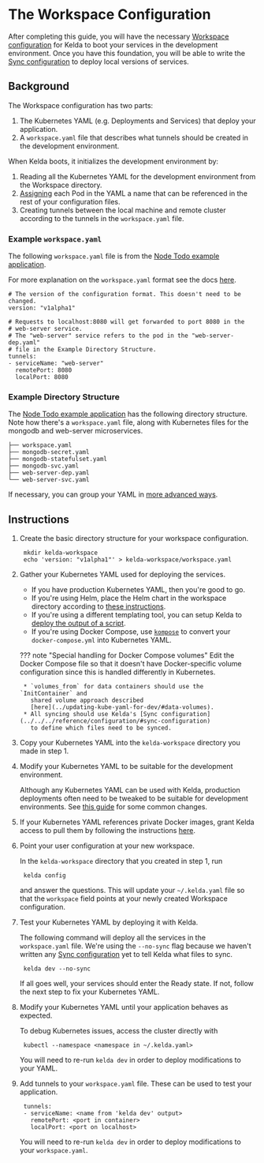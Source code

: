 # The Workspace Configuration

After completing this guide, you will have the necessary [Workspace
configuration](../../../reference/configuration/#workspace-configuration) for Kelda to
boot your services in the development environment. Once you have this
foundation, you will be able to write the [Sync
configuration](../../sync/overview) to deploy local versions of
services.

## Background

The Workspace configuration has two parts:

1. The Kubernetes YAML (e.g. Deployments and Services) that deploy your application.
1. A `workspace.yaml` file that describes what tunnels should be created in the
   development environment.

When Kelda boots, it initializes the development environment by:

1. Reading all the Kubernetes YAML for the development environment from the Workspace directory.
1. [Assigning](../../../reference/configuration/#service-names) each Pod in the
   YAML a name that can be referenced in the rest of your configuration files.
1. Creating tunnels between the local machine and remote cluster according to
   the tunnels in the `workspace.yaml` file.

### Example `workspace.yaml`

The following `workspace.yaml` file is from the [Node Todo example
application](https://github.com/kelda-inc/examples/tree/master/node-todo/kelda-workspace).

For more explanation on the `workspace.yaml` format see the docs
[here](../../../reference/configuration/#workspace-configuration).

    # The version of the configuration format. This doesn't need to be changed.
    version: "v1alpha1"

    # Requests to localhost:8080 will get forwarded to port 8080 in the
    # web-server service.
    # The "web-server" service refers to the pod in the "web-server-dep.yaml"
    # file in the Example Directory Structure.
    tunnels:
    - serviceName: "web-server"
      remotePort: 8080
      localPort: 8080

### Example Directory Structure

The [Node Todo example application](https://github.com/kelda-inc/examples/tree/master/node-todo/kelda-workspace)
has the following directory structure. Note how there's a `workspace.yaml`
file, along with Kubernetes files for the mongodb and web-server microservices.

    ├── workspace.yaml
    ├── mongodb-secret.yaml
    ├── mongodb-statefulset.yaml
    ├── mongodb-svc.yaml
    ├── web-server-dep.yaml
    └── web-server-svc.yaml

If necessary, you can group your YAML in [more advanced
ways](../../../reference/configuration/#workspace-configuration).

## Instructions

1. Create the basic directory structure for your workspace configuration.

        mkdir kelda-workspace
        echo 'version: "v1alpha1"' > kelda-workspace/workspace.yaml

1. Gather your Kubernetes YAML used for deploying the services.

    * If you have production Kubernetes YAML, then you're good to go.
    * If you're using Helm, place the Helm chart in the workspace directory
      according to [these instructions](../helm).
    * If you're using a different templating tool, you can setup Kelda to
      [deploy the output of a script](../templating-tools).
    * If you're using Docker Compose, use
    [`kompose`](https://github.com/kubernetes/kompose) to convert your
    `docker-compose.yml` into Kubernetes YAML.

    ??? note "Special handling for Docker Compose volumes"
        Edit the Docker Compose file so that it doesn't have Docker-specific
        volume configuration since this is handled differently in Kubernetes.

        * `volumes_from` for data containers should use the `InitContainer` and
          shared volume approach described
          [here](../updating-kube-yaml-for-dev/#data-volumes).
        * All syncing should use Kelda's [Sync configuration](../../../reference/configuration/#sync-configuration)
          to define which files need to be synced.

1. Copy your Kubernetes YAML into the `kelda-workspace` directory you made in step 1.

1. Modify your Kubernetes YAML to be suitable for the development environment.

    Although any Kubernetes YAML can be used with Kelda, production deployments
    often need to be tweaked to be suitable for development environments. See
    [this guide](../updating-kube-yaml-for-dev/) for
    some common changes.

1. If your Kubernetes YAML references private Docker images, grant Kelda access
   to pull them by following the instructions
   [here](../private-images/).

1. Point your user configuration at your new workspace.

    In the `kelda-workspace` directory that you created in step 1, run

        kelda config

    and answer the questions. This will update your `~/.kelda.yaml` file so
    that the `workspace` field points at your newly created Workspace
    configuration.

1. Test your Kubernetes YAML by deploying it with Kelda.

    The following command will deploy all the services in the `workspace.yaml`
    file. We're using the `--no-sync` flag because we haven't written any
    [Sync configuration](../../sync/overview) yet to tell
    Kelda what files to sync.

        kelda dev --no-sync

    If all goes well, your services should enter the Ready state. If not,
    follow the next step to fix your Kubernetes YAML.

1. Modify your Kubernetes YAML until your application behaves as expected.

    To debug Kubernetes issues, access the cluster directly with

        kubectl --namespace <namespace in ~/.kelda.yaml>

    You will need to re-run `kelda dev` in order to deploy modifications to your
    YAML.

1. Add tunnels to your `workspace.yaml` file. These can be used to test your
   application.

        tunnels:
        - serviceName: <name from 'kelda dev' output>
          remotePort: <port in container>
          localPort: <port on localhost>

    You will need to re-run `kelda dev` in order to deploy modifications to
    your `workspace.yaml`.
